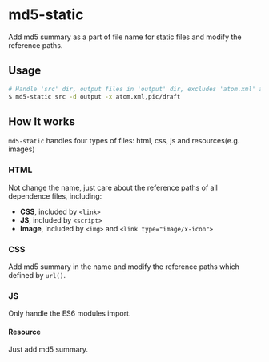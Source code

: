 # md5-static

Add md5 summary as a part of file name for static files and modify the reference paths.

## Usage

```sh
# Handle 'src' dir, output files in 'output' dir, excludes 'atom.xml' and 'pic/draft' directory
$ md5-static src -d output -x atom.xml,pic/draft
```

## How It works

`md5-static` handles four types of files: html, css, js and resources(e.g. images)

### HTML

Not change the name, just care about the reference paths of all dependence files, including:

* __CSS__, included by `<link>`
* __JS__, included by `<script>`
* __Image__, included by `<img>` and `<link type="image/x-icon">`

### CSS

Add md5 summary in the name and modify the reference paths which defined by `url()`.

### JS

Only handle the ES6 modules import.

#### Resource

Just add md5 summary.

